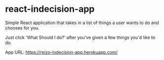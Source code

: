 # react-indecision-app

Simple React application that takes in a list of things a user wants to do and chooses for you.

Just click 'What Should I do?' after you've given a few things you'd like to do.

App URL: https://reizo-indecision-app.herokuapp.com/
